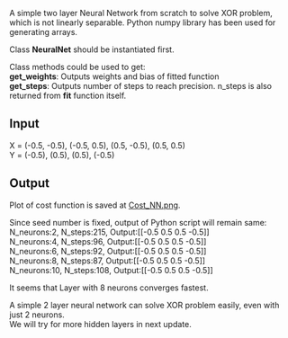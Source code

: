 A simple two layer Neural Network from scratch to solve XOR problem, which is not linearly separable. 
Python numpy library has been used for generating arrays.  

Class **NeuralNet** should be instantiated first.  

Class methods could be used to get:  
 **get_weights**: Outputs weights and bias of fitted function  
 **get_steps**: Outputs number of steps to reach precision. n_steps is also returned from **fit** function itself.  

## Input
X = (-0.5, -0.5), (-0.5, 0.5), (0.5, -0.5), (0.5, 0.5)    
Y = (-0.5), (0.5), (0.5), (-0.5)  

## Output  
Plot of cost function is saved at [Cost_NN.png](https://github.com/ishmukul/MachineLearning/blob/master/NeuralNetwork-Scratch/Cost_NN.png).  

Since seed number is fixed, output of Python script will remain same:  
N_neurons:2, N_steps:215, Output:[[-0.5  0.5  0.5 -0.5]]  
N_neurons:4, N_steps:96, Output:[[-0.5  0.5  0.5 -0.5]]  
N_neurons:6, N_steps:92, Output:[[-0.5  0.5  0.5 -0.5]]  
N_neurons:8, N_steps:87, Output:[[-0.5  0.5  0.5 -0.5]]  
N_neurons:10, N_steps:108, Output:[[-0.5  0.5  0.5 -0.5]]   

It seems that Layer with 8 neurons converges fastest.  

A simple 2 layer neural network can solve XOR problem easily, even with just 2 neurons.  
We will try for more hidden layers in next update.  
